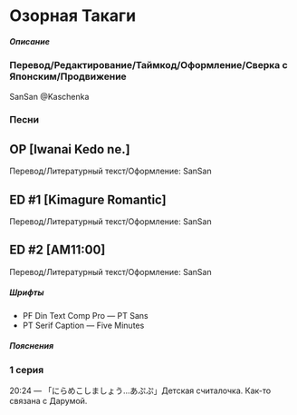 # Озорная Такаги


##### Описание

### Перевод/Редактирование/Таймкод/Оформление/Сверка с Японским/Продвижение

SanSan @Kaschenka


### Песни

## OP [Iwanai Kedo ne.]

Перевод/Литературный текст/Оформление: SanSan

## ED #1 [Kimagure Romantic]

Перевод/Литературный текст/Оформление: SanSan

## ED #2 [AM11:00]

Перевод/Литературный текст/Оформление: SanSan


##### Шрифты

- PF Din Text Comp Pro
— PT Sans
- PT Serif Caption
— Five Minutes


##### Пояснения

### 1 серия

20:24 — 「にらめこしましょう…あぷぷ」Детская считалочка. Как-то связана с Дарумой.
